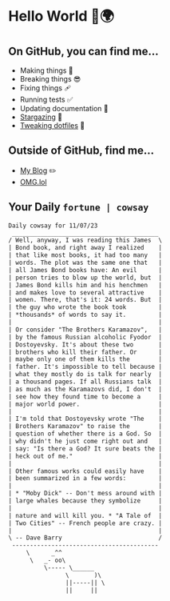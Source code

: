 # Hello World 👋🌍

## On GitHub, you can find me...

- Making things 🧰
- Breaking things 😎
- Fixing things 🩹
- Running tests ✅
- Updating documentation 📝
- [Stargazing](https://github.com/lemonase?tab=stars) 🌟
- [Tweaking dotfiles](https://github.com/lemonase/dotfiles) 📁


## Outside of GitHub, find me...

- [My Blog](https://madjam.dev/) ✏️
- [OMG.lol](https://jam.omg.lol/)

## Your Daily `fortune | cowsay`

```txt
Daily cowsay for 11/07/23
 _________________________________________
/ Well, anyway, I was reading this James  \
| Bond book, and right away I realized    |
| that like most books, it had too many   |
| words. The plot was the same one that   |
| all James Bond books have: An evil      |
| person tries to blow up the world, but  |
| James Bond kills him and his henchmen   |
| and makes love to several attractive    |
| women. There, that's it: 24 words. But  |
| the guy who wrote the book took         |
| *thousands* of words to say it.         |
|                                         |
| Or consider "The Brothers Karamazov",   |
| by the famous Russian alcoholic Fyodor  |
| Dostoyevsky. It's about these two       |
| brothers who kill their father. Or      |
| maybe only one of them kills the        |
| father. It's impossible to tell because |
| what they mostly do is talk for nearly  |
| a thousand pages. If all Russians talk  |
| as much as the Karamazovs did, I don't  |
| see how they found time to become a     |
| major world power.                      |
|                                         |
| I'm told that Dostoyevsky wrote "The    |
| Brothers Karamazov" to raise the        |
| question of whether there is a God. So  |
| why didn't he just come right out and   |
| say: "Is there a God? It sure beats the |
| heck out of me."                        |
|                                         |
| Other famous works could easily have    |
| been summarized in a few words:         |
|                                         |
| * "Moby Dick" -- Don't mess around with |
| large whales because they symbolize     |
|                                         |
| nature and will kill you. * "A Tale of  |
| Two Cities" -- French people are crazy. |
|                                         |
\ -- Dave Barry                           /
 -----------------------------------------
     \      _^^
      \   _- oo\
          \----- \______
                \       )\
                ||-----|| \
                ||     ||
```
